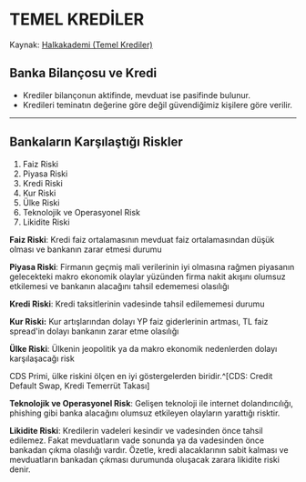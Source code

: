 # TEMEL KREDİLER

Kaynak: [Halkakademi (Temel Krediler)](https://halkakademi.halkbank.com.tr/ablms/main/activity/9011)


## Banka Bilançosu ve Kredi

* Krediler bilançonun aktifinde, mevduat ise pasifinde bulunur.
* Kredileri teminatın değerine göre değil güvendiğimiz kişilere göre verilir.

---

## Bankaların Karşılaştığı Riskler

1. Faiz Riski
2. Piyasa Riski
3. Kredi Riski
4. Kur Riski
5. Ülke Riski
6. Teknolojik ve Operasyonel Risk
7. Likidite Riski


**Faiz Riski**: Kredi faiz ortalamasının mevduat faiz ortalamasından düşük olması ve bankanın zarar etmesi durumu


**Piyasa Riski**: Firmanın geçmiş mali verilerinin iyi olmasına rağmen piyasanın gelecekteki makro ekonomik olaylar yüzünden firma nakit akışını olumsuz etkilemesi ve bankanın alacağını tahsil edememesi olasılığı


**Kredi Riski**: Kredi taksitlerinin vadesinde tahsil edilememesi durumu


**Kur Riski:** Kur artışlarından dolayı YP faiz giderlerinin artması, TL faiz spread'in dolayı bankanın zarar etme olasılığı


**Ülke Riski**: Ülkenin jeopolitik ya da makro ekonomik nedenlerden dolayı karşılaşacağı risk

CDS Primi, ülke riskini ölçen en iyi göstergelerden biridir.^[CDS: Credit Default Swap, Kredi Temerrüt Takası]


**Teknolojik ve Operasyonel Risk**: Gelişen teknoloji ile internet dolandırıcılığı, phishing gibi banka alacağını olumsuz etkileyen olayların yarattığı risktir.


**Likidite Riski**: Kredilerin vadeleri kesindir ve vadesinden önce tahsil edilemez. Fakat mevduatların vade sonunda ya da vadesinden önce bankadan çıkma olasılığı vardır. Özetle, kredi alacaklarının sabit kalması ve mevduatların bankadan çıkması durumunda oluşacak zarara likidite riski denir.
